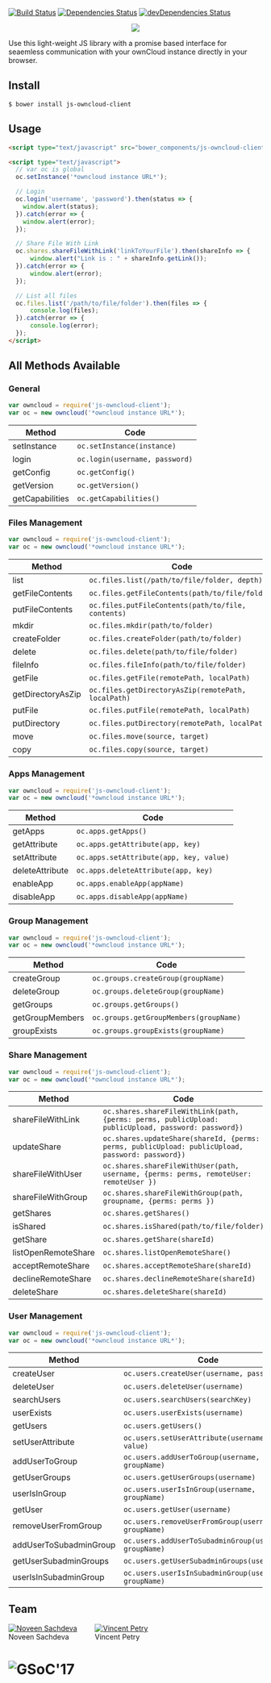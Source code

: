 [![Build Status](https://travis-ci.org/noveens/js-owncloud-client.svg?branch=master)](https://travis-ci.org/noveens/js-owncloud-client) [![Dependencies Status](https://david-dm.org/noveens/js-owncloud-client.svg)](https://david-dm.org/noveens/js-owncloud-client.svg) [![devDependencies Status](https://david-dm.org/noveens/js-owncloud-client/dev-status.svg)](https://david-dm.org/noveens/js-owncloud-client?type=dev)

<p align="center">
  <img src="https://i.imgur.com/9mKra3O.png" />
</p>

Use this light-weight JS library with a promise based interface for seaemless communication with your ownCloud instance directly in your browser.


## Install

```
$ bower install js-owncloud-client
```


## Usage

```html
<script type="text/javascript" src="bower_components/js-owncloud-client/owncloud.js"></script>

<script type="text/javascript">
  // var oc is global
  oc.setInstance('*owncloud instance URL*');

  // Login
  oc.login('username', 'password').then(status => {
    window.alert(status);
  }).catch(error => {
    window.alert(error);
  });

  // Share File With Link
  oc.shares.shareFileWithLink('linkToYourFile').then(shareInfo => {
      window.alert("Link is : " + shareInfo.getLink());
  }).catch(error => {
      window.alert(error);
  });

  // List all files
  oc.files.list('/path/to/file/folder').then(files => {
      console.log(files);
  }).catch(error => {
      console.log(error);
  });
</script>
```

## All Methods Available

### General
```js
var owncloud = require('js-owncloud-client');
var oc = new owncloud('*owncloud instance URL*');
```
Method          | Code
----------------|------------------------------
setInstance     | `oc.setInstance(instance)`
login           | `oc.login(username, password)`
getConfig       | `oc.getConfig()`
getVersion      | `oc.getVersion()`
getCapabilities | `oc.getCapabilities()`

### Files Management
```js
var owncloud = require('js-owncloud-client');
var oc = new owncloud('*owncloud instance URL*');
```

Method            | Code
------------------|----------------------------------------------------
list              | `oc.files.list(/path/to/file/folder, depth)`
getFileContents   | `oc.files.getFileContents(path/to/file/folder)`
putFileContents   | `oc.files.putFileContents(path/to/file, contents)`
mkdir             | `oc.files.mkdir(path/to/folder)`
createFolder      | `oc.files.createFolder(path/to/folder)`
delete            | `oc.files.delete(path/to/file/folder)`
fileInfo          | `oc.files.fileInfo(path/to/file/folder)`
getFile           | `oc.files.getFile(remotePath, localPath)`
getDirectoryAsZip | `oc.files.getDirectoryAsZip(remotePath, localPath)`
putFile           | `oc.files.putFile(remotePath, localPath)`
putDirectory      | `oc.files.putDirectory(remotePath, localPath)`
move              | `oc.files.move(source, target)`
copy              | `oc.files.copy(source, target)`

### Apps Management
```js
var owncloud = require('js-owncloud-client');
var oc = new owncloud('*owncloud instance URL*');
```
Method          | Code
----------------|----------------------------------------
getApps         | `oc.apps.getApps()`
getAttribute    | `oc.apps.getAttribute(app, key)`
setAttribute    | `oc.apps.setAttribute(app, key, value)`
deleteAttribute | `oc.apps.deleteAttribute(app, key)`
enableApp       | `oc.apps.enableApp(appName)`
disableApp      | `oc.apps.disableApp(appName)`

### Group Management
```js
var owncloud = require('js-owncloud-client');
var oc = new owncloud('*owncloud instance URL*');
```

Method          | Code
----------------|---------------------------------------
createGroup     | `oc.groups.createGroup(groupName)`
deleteGroup     | `oc.groups.deleteGroup(groupName)`
getGroups       | `oc.groups.getGroups()`
getGroupMembers | `oc.groups.getGroupMembers(groupName)`
groupExists     | `oc.groups.groupExists(groupName)`

### Share Management
```js
var owncloud = require('js-owncloud-client');
var oc = new owncloud('*owncloud instance URL*');
```
Method              | Code
--------------------|----------------------------------------------------------------------------------------------------
shareFileWithLink   | `oc.shares.shareFileWithLink(path, {perms: perms, publicUpload: publicUpload, password: password})`
updateShare         | `oc.shares.updateShare(shareId, {perms: perms, publicUpload: publicUpload, password: password})`
shareFileWithUser   | `oc.shares.shareFileWithUser(path, username, {perms: perms, remoteUser: remoteUser })`
shareFileWithGroup  | `oc.shares.shareFileWithGroup(path, groupname, {perms: perms })`
getShares           | `oc.shares.getShares()`
isShared            | `oc.shares.isShared(path/to/file/folder)`
getShare            | `oc.shares.getShare(shareId)`
listOpenRemoteShare | `oc.shares.listOpenRemoteShare()`
acceptRemoteShare   | `oc.shares.acceptRemoteShare(shareId)`
declineRemoteShare  | `oc.shares.declineRemoteShare(shareId)`
deleteShare         | `oc.shares.deleteShare(shareId)`

### User Management
```js
var owncloud = require('js-owncloud-client');
var oc = new owncloud('*owncloud instance URL*');
```
Method                 | Code
-----------------------|------------------------------------------------------
createUser             | `oc.users.createUser(username, password)`
deleteUser             | `oc.users.deleteUser(username)`
searchUsers            | `oc.users.searchUsers(searchKey)`
userExists             | `oc.users.userExists(username)`
getUsers               | `oc.users.getUsers()`
setUserAttribute       | `oc.users.setUserAttribute(username, key, value)`
addUserToGroup         | `oc.users.addUserToGroup(username, groupName)`
getUserGroups          | `oc.users.getUserGroups(username)`
userIsInGroup          | `oc.users.userIsInGroup(username, groupName)`
getUser                | `oc.users.getUser(username)`
removeUserFromGroup    | `oc.users.removeUserFromGroup(username, groupName)`
addUserToSubadminGroup | `oc.users.addUserToSubadminGroup(username, groupName)`
getUserSubadminGroups  | `oc.users.getUserSubadminGroups(username)`
userIsInSubadminGroup  | `oc.users.userIsInSubadminGroup(username, groupName)`


## Team

[![Noveen Sachdeva](http://gravatar.com/avatar/fb09a21ff4cb473d6cf5e70c5fc0f751?s=144)](https://github.com/noveens) &nbsp; &nbsp; &nbsp; &nbsp; [![Vincent Petry](https://avatars1.githubusercontent.com/u/277525?v=3&s=144)](https://github.com/PVince81)
<br>Noveen Sachdeva &nbsp; &nbsp; &nbsp; &nbsp; &nbsp; &nbsp; Vincent Petry

# ![GSoC'17](http://cltk.org/assets/GSoC2016Logo.jpg)
